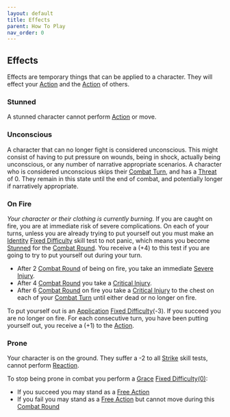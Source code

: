 ```yaml
---
layout: default
title: Effects
parent: How To Play
nav_order: 0
---
```

## Effects
Effects are temporary things that can be applied to a character. They will effect your [Action](Terminology#Action) and the [Action](Terminology#Action) of others.

### Stunned
A stunned character cannot perform [Action](Terminology#Action) or move.

### Unconscious
A character that can no longer fight is considered unconscious. This might consist of having to put pressure on wounds, being in shock, actually being unconscious, or any number of narrative appropriate scenarios. A character who is considered unconscious skips their [Combat Turn](Terminology#Combat%20Turn), and has a [Threat](Stats#Threat) of 0. They remain in this state until the end of combat, and potentially longer if narratively appropriate.

### On Fire
*Your character or their clothing is currently burning.* 
If you are caught on fire, you are at immediate risk of severe complications. On each of your turns, unless you are already trying to put yourself out you must make an [Identity](Spirit#Identity) [Fixed Difficulty](Skills#Fixed%20Difficulty) skill test to not panic, which means you become [Stunned](#Stunned) for the [Combat Round](Terminology#Combat%20Round). You receive a (+4) to this test if you are going to try to put yourself out during your turn.

* After 2 [Combat Round](Terminology#Combat%20Round) of being on fire, you take an immediate [Severe Injury](#Severe%20Injury). 
* After 4 [Combat Round](Terminology#Combat%20Round) you take a [Critical Injury](Injury#Critical%20Injury). 
* After 6 [Combat Round](Terminology#Combat%20Round) on fire you take a [Critical Injury](Injury#Critical%20Injury) to the chest on each of your [Combat Turn](Terminology#Combat%20Turn) until either dead or no longer on fire.

To put yourself out is an [Application](Intelligence#Application) [Fixed Difficulty](Skills#Fixed%20Difficulty)(-3). If you succeed you are no longer on fire. For each consecutive turn, you have been putting yourself out, you receive a (+1) to the [Action](Terminology#Action).

### Prone
Your character is on the ground. They suffer a -2 to all [Strike](Strength#Strike) skill tests, cannot perform [Reaction](Terminology#Reaction).

To stop being prone in combat you perform a [Grace](Agility#Grace) [Fixed Difficulty(0)](Skills#Fixed%20Difficulty):
* If you succeed you may stand as a [Free Action](Terminology#Free%20Action)
* If you fail you may stand as a [Free Action](Terminology#Free%20Action) but cannot move during this [Combat Round](Terminology#Combat%20Round)

